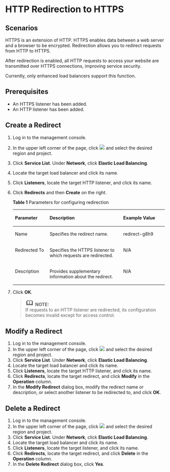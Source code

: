 # HTTP Redirection to HTTPS<a name="EN-US_TOPIC_0138592367"></a>

## Scenarios<a name="section10243515132111"></a>

HTTPS is an extension of HTTP. HTTPS enables data between a web server and a browser to be encrypted. Redirection allows you to redirect requests from HTTP to HTTPS.

After redirection is enabled, all HTTP requests to access your website are transmitted over HTTPS connections, improving service security.

Currently, only enhanced load balancers support this function.

## Prerequisites<a name="section87044214500"></a>

-   An HTTPS listener has been added.
-   An HTTP listener has been added.

## Create a Redirect<a name="section0460104412272"></a>

1.  Log in to the management console.
2.  In the upper left corner of the page, click  ![](figures/icon-region.jpg)  and select the desired region and project.
3.  Click  **Service List**. Under  **Network**, click  **Elastic Load Balancing**.
4.  Locate the target load balancer and click its name.
5.  Click  **Listeners**, locate the target HTTP listener, and click its name.
6.  Click  **Redirects**  and then  **Create**  on the right.

    **Table  1**  Parameters for configuring redirection

    <a name="table5765638104311"></a>
    <table><thead align="left"><tr id="row16766173884314"><th class="cellrowborder" valign="top" width="22.772277227722775%" id="mcps1.2.4.1.1"><p id="p16337205034318"><a name="p16337205034318"></a><a name="p16337205034318"></a><strong id="b129781819155518"><a name="b129781819155518"></a><a name="b129781819155518"></a>Parameter</strong></p>
    </th>
    <th class="cellrowborder" valign="top" width="48.51485148514851%" id="mcps1.2.4.1.2"><p id="p2033814509436"><a name="p2033814509436"></a><a name="p2033814509436"></a><strong id="b8423527061772"><a name="b8423527061772"></a><a name="b8423527061772"></a>Description</strong></p>
    </th>
    <th class="cellrowborder" valign="top" width="28.71287128712871%" id="mcps1.2.4.1.3"><p id="p9339165064318"><a name="p9339165064318"></a><a name="p9339165064318"></a><strong id="b842352706194150"><a name="b842352706194150"></a><a name="b842352706194150"></a>Example Value</strong></p>
    </th>
    </tr>
    </thead>
    <tbody><tr id="row37661383435"><td class="cellrowborder" valign="top" width="22.772277227722775%" headers="mcps1.2.4.1.1 "><p id="p133414501436"><a name="p133414501436"></a><a name="p133414501436"></a>Name</p>
    </td>
    <td class="cellrowborder" valign="top" width="48.51485148514851%" headers="mcps1.2.4.1.2 "><p id="p73421750174316"><a name="p73421750174316"></a><a name="p73421750174316"></a>Specifies the redirect name.</p>
    </td>
    <td class="cellrowborder" valign="top" width="28.71287128712871%" headers="mcps1.2.4.1.3 "><p id="p143171818484"><a name="p143171818484"></a><a name="p143171818484"></a>redirect-g8h9</p>
    </td>
    </tr>
    <tr id="row9766113813431"><td class="cellrowborder" valign="top" width="22.772277227722775%" headers="mcps1.2.4.1.1 "><p id="p19345250184318"><a name="p19345250184318"></a><a name="p19345250184318"></a>Redirected To</p>
    </td>
    <td class="cellrowborder" valign="top" width="48.51485148514851%" headers="mcps1.2.4.1.2 "><p id="p3347150204315"><a name="p3347150204315"></a><a name="p3347150204315"></a>Specifies the HTTPS listener to which requests are redirected.</p>
    </td>
    <td class="cellrowborder" valign="top" width="28.71287128712871%" headers="mcps1.2.4.1.3 "><p id="p85582571488"><a name="p85582571488"></a><a name="p85582571488"></a>N/A</p>
    </td>
    </tr>
    <tr id="row1176663812438"><td class="cellrowborder" valign="top" width="22.772277227722775%" headers="mcps1.2.4.1.1 "><p id="p16350450104312"><a name="p16350450104312"></a><a name="p16350450104312"></a>Description</p>
    </td>
    <td class="cellrowborder" valign="top" width="48.51485148514851%" headers="mcps1.2.4.1.2 "><p id="p935219504434"><a name="p935219504434"></a><a name="p935219504434"></a>Provides supplementary information about the redirect.</p>
    </td>
    <td class="cellrowborder" valign="top" width="28.71287128712871%" headers="mcps1.2.4.1.3 "><p id="p9352155014316"><a name="p9352155014316"></a><a name="p9352155014316"></a>N/A</p>
    </td>
    </tr>
    </tbody>
    </table>

7.  Click  **OK**.

    >![](public_sys-resources/icon-note.gif) **NOTE:**   
    >If requests to an HTTP listener are redirected, its configuration becomes invalid except for access control.  


## Modify a Redirect<a name="section143162510568"></a>

1.  Log in to the management console.
2.  In the upper left corner of the page, click  ![](figures/icon-region.jpg)  and select the desired region and project.
3.  Click  **Service List**. Under  **Network**, click  **Elastic Load Balancing**.
4.  Locate the target load balancer and click its name.
5.  Click  **Listeners**, locate the target HTTP listener, and click its name.
6.  Click  **Redirects**, locate the target redirect, and click  **Modify**  in the  **Operation**  column.
7.  In the  **Modify Redirect**  dialog box, modify the redirect name or description, or select another listener to be redirected to, and click  **OK**.

## Delete a Redirect<a name="section4978153735217"></a>

1.  Log in to the management console.
2.  In the upper left corner of the page, click  ![](figures/icon-region.jpg)  and select the desired region and project.
3.  Click  **Service List**. Under  **Network**, click  **Elastic Load Balancing**.
4.  Locate the target load balancer and click its name.
5.  Click  **Listeners**, locate the target listener, and click its name.
6.  Click  **Redirects**, locate the target redirect, and click  **Delete**  in the  **Operation**  column.
7.  In the  **Delete Redirect**  dialog box, click  **Yes**.


